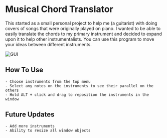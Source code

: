 # Musical Chord Translator
This started as a small personal project to help me (a guitarist) with doing covers of songs
that were originally played on piano. I wanted to be able to easily translate the chords to
my primary instrument and decided to expand upon it to help other instrumentalists. You can
use this program to move your ideas between different instruments.


![GUI](https://i.imgur.com/qXHLKgl.png)

## How To Use
    - Choose instruments from the top menu
    - Select any notes on the instruments to see their parallel on the others
    - Hold ALT + click and drag to reposition the instruments in the window

## Future Updates
    - Add more instruments
    - Ability to resize all window objects 